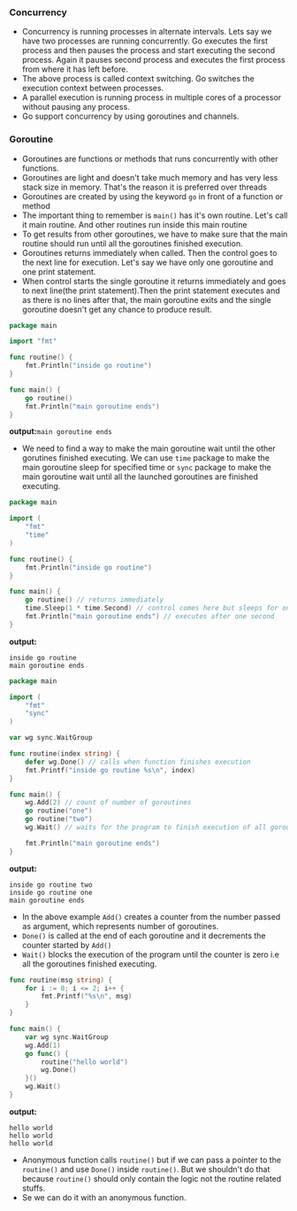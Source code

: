 ### Concurrency
* Concurrency is running processes in alternate intervals. Lets say we have two processes are running concurrently. Go executes the first 
process and then pauses the process and start executing the second process. Again it pauses second process and executes the first process 
from where it has left before.
* The above process is called context switching. Go switches the execution context between processes.
* A parallel execution is running process in multiple cores of a processor without pausing any process.
* Go support concurrency by using goroutines and channels.
### Goroutine
* Goroutines are functions or methods that runs concurrently with other functions.
* Goroutines are light and doesn't take much memory and has very less stack size in memory. That's the reason it is preferred over threads
* Goroutines are created by using the keyword `go` in front of a function or method 
* The important thing to remember is `main()` has it's own routine. Let's call it main routine. And other routines run inside this main routine
* To get results from other goroutines, we have to make sure that the main routine should run until all the goroutines finished execution. 
* Goroutines returns immediately when called. Then the control goes to the next line for execution. Let's say we have only one goroutine and one print statement.
* When control starts the single goroutine it returns immediately and goes to next line(the print statement).Then the print statement executes and as there is no lines after that, the main goroutine exits and the single goroutine doesn't get any chance to produce result.
```go
package main

import "fmt"

func routine() {
	fmt.Println("inside go routine")
}

func main() {
	go routine()
	fmt.Println("main goroutine ends")
}
```
**output:**`main goroutine ends`  
* We need to find a way to make the main goroutine wait until the other gorutines finished executing. We can use `time` package to make the main goroutine sleep for specified time or `sync` package to make the main goroutine wait until all the launched goroutines are finished executing.
```go
package main

import (
	"fmt"
	"time"
)

func routine() {
	fmt.Println("inside go routine")
}

func main() {
	go routine() // returns immediately
	time.Sleep(1 * time.Second) // control comes here but sleeps for one second so routine() gets called
	fmt.Println("main goroutine ends") // executes after one second 
}
```
**output:**
```
inside go routine
main goroutine ends
```
```go
package main

import (
	"fmt"
	"sync"
)

var wg sync.WaitGroup

func routine(index string) {
	defer wg.Done() // calls when function finishes execution
	fmt.Printf("inside go routine %s\n", index)
}

func main() {
	wg.Add(2) // count of number of goroutines
	go routine("one")
	go routine("two")
	wg.Wait() // waits for the program to finish execution of all goroutines

	fmt.Println("main goroutine ends")
}
```
**output:**
```
inside go routine two
inside go routine one
main goroutine ends
```
* In the above example `Add()` creates a counter from the number passed as argument, which represents number of goroutines.
* `Done()` is called at the end of each goroutine and it decrements the counter started by `Add()`
* `Wait()` blocks the execution of the program until the counter is zero i.e all the goroutines finished executing.
```go
func routine(msg string) {
	for i := 0; i <= 2; i++ {
		fmt.Printf("%s\n", msg)
	}
}

func main() {
	var wg sync.WaitGroup
	wg.Add(1)
	go func() {
		routine("hello world")
		wg.Done()
	}()
	wg.Wait()
}
```
**output:**
```
hello world
hello world
hello world
```
* Anonymous function calls `routine()` but if we can pass a pointer to the `routine()` and use `Done()` inside `routine()`. But 
we shouldn't do that because `routine()` should only contain the logic not the routine related stuffs.
* Se we can do it with an anonymous function. 
